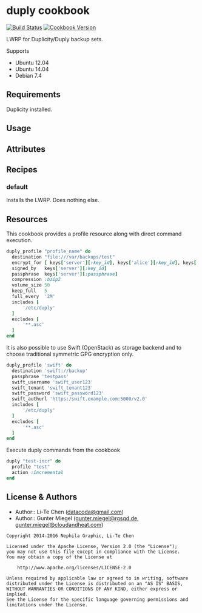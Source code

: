 duply cookbook
==============
[![Build Status](https://travis-ci.org/datacoda/chef-duply.svg?branch=master)](https://travis-ci.org/datacoda/chef-duply)
[![Cookbook Version](https://img.shields.io/cookbook/v/duply.svg)](https://supermarket.chef.io/cookbooks/duply)

LWRP for Duplicity/Duply backup sets.

Supports

* Ubuntu 12.04
* Ubuntu 14.04
* Debian 7.4


Requirements
------------

Duplicity installed.


Usage
-----

Attributes
----------

Recipes
-------

### default
Installs the LWRP.  Does nothing else.


Resources
---------
This cookbook provides a profile resource along with direct command execution.

```ruby
duply_profile "profile_name" do
  destination "file:///var/backups/test"
  encrypt_for [ keys['server'][:key_id], keys['alice'][:key_id], keys['bob'][:key_id] ]
  signed_by   keys['server'][:key_id]
  passphrase  keys['server'][:passphrase]
  compression :bzip2
  volume_size 50
  keep_full   5
  full_every  '2M'
  includes [
      '/etc/duply'
  ]
  excludes [
      '**.asc'
  ]
end
```

It is also possible to use Swift (OpenStack) as storage backend and to choose traditional symmetric GPG encryption only.

```ruby
duply_profile 'swift' do
  destination 'swift://backup'
  passphrase 'testpass'
  swift_username 'swift_user123'
  swift_tenant 'swift_tenant123'
  swift_password 'swift_password123'
  swift_authurl 'https:/swift.example.com:5000/v2.0'
  includes [
      '/etc/duply'
  ]
  excludes [
      '**.asc'
  ]
end
```
Execute duply commands from the cookbook

```ruby
duply "test-incr" do
  profile "test"
  action :incremental
end
```



License & Authors
-----------------
- Author:: Li-Te Chen (<datacoda@gmail.com>)
- Author:: Gunter Miegel (<gunter.miegel@rgsqd.de>, <gunter.miegel@cloudandheat.com>)

```text
Copyright 2014-2016 Nephila Graphic, Li-Te Chen

Licensed under the Apache License, Version 2.0 (the "License");
you may not use this file except in compliance with the License.
You may obtain a copy of the License at

    http://www.apache.org/licenses/LICENSE-2.0

Unless required by applicable law or agreed to in writing, software
distributed under the License is distributed on an "AS IS" BASIS,
WITHOUT WARRANTIES OR CONDITIONS OF ANY KIND, either express or implied.
See the License for the specific language governing permissions and
limitations under the License.
```

